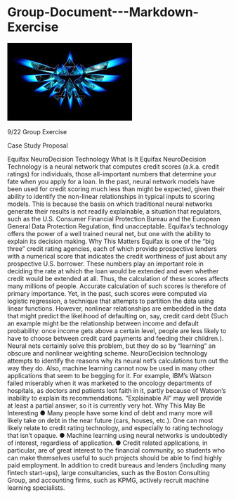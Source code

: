 # Group-Document---Markdown-Exercise
![alt text](image1.jpg)

9/22 Group Exercise

Case Study Proposal

Equifax NeuroDecision Technology
What Is It
Equifax NeuroDecision Technology is a neural network that computes credit scores (a.k.a. credit ratings)
for individuals, those all-important numbers that determine your fate when you apply for a loan. In the
past, neural network models have been used for credit scoring much less than might be expected, given
their ability to identify the non-linear relationships in typical inputs to scoring models. This is because the
basis on which traditional neural networks generate their results is not readily explainable, a situation that
regulators, such as the U.S. Consumer Financial Protection Bureau and the European General Data
Protection Regulation, find unacceptable. Equifax’s technology offers the power of a well trained neural
net, but one with the ability to explain its decision making.
Why This Matters
Equifax is one of the “big three” credit rating agencies, each of which provide prospective lenders with a
numerical score that indicates the credit worthiness of just about any prospective U.S. borrower. These
numbers play an important role in deciding the rate at which the loan would be extended and even
whether credit would be extended at all. Thus, the calculation of these scores affects many millions of
people.
Accurate calculation of such scores is therefore of primary importance. Yet, in the past, such scores were
computed via logistic regression, a technique that attempts to partition the data using linear functions.
However, nonlinear relationships are embedded in the data that might predict the likelihood of defaulting
on, say, credit card debt (Such an example might be the relationship between income and default
probability: once income gets above a certain level, people are less likely to have to choose between
credit card payments and feeding their children.). Neural nets certainly solve this problem, but they do so
by “learning” an obscure and nonlinear weighting scheme. NeuroDecision technology attempts to
identify the reasons why its neural net’s calculations turn out the way they do.
Also, machine learning cannot now be used in many other applications that seem to be begging for it. For
example, IBM’s Watson failed miserably when it was marketed to the oncology departments of hospitals,
as doctors and patients lost faith in it, partly because of Watson’s inability to explain its
recommendations. “Explainable AI” may well provide at least a partial answer, so it is currently very hot.
Why This May Be Interesting
● Many people have some kind of debt and many more will likely take on debt in the near future
(cars, houses, etc.). One can most likely relate to credit rating technology, and especially to rating
technology that isn’t opaque.
● Machine learning using neural networks is undoubtedly of interest, regardless of application.
● Credit related applications, in particular, are of great interest to the financial community, so
students who can make themselves useful to such projects should be able to find highly paid
employment. In addition to credit bureaus and lenders (including many fintech start-ups), large
consultancies, such as the Boston Consulting Group, and accounting firms, such as KPMG,
actively recruit machine learning specialists.

